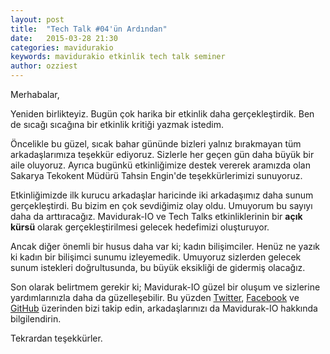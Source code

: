 ```yaml
---
layout: post
title:  "Tech Talk #04'ün Ardından"
date:   2015-03-28 21:30
categories: mavidurakio
keywords: mavidurakio etkinlik tech talk seminer
author: ozziest
---
```


Merhabalar,

Yeniden birlikteyiz. Bugün çok harika bir etkinlik daha gerçekleştirdik. Ben de sıcağı sıcağına bir etkinlik kritiği yazmak istedim.

Öncelikle bu güzel, sıcak bahar gününde bizleri yalnız bırakmayan tüm arkadaşlarımıza teşekkür ediyoruz. Sizlerle her geçen gün daha büyük bir aile oluyoruz. Ayrıca bugünkü etkinliğimize destek vererek aramızda olan Sakarya Tekokent Müdürü Tahsin Engin'de teşekkürlerimizi sunuyoruz.<!--more-->

Etkinliğimizde ilk kurucu arkadaşlar haricinde iki arkadaşımız daha sunum gerçekleştirdi. Bu bizim en çok sevdiğimiz olay oldu. Umuyorum bu sayıyı daha da arttıracağız. Mavidurak-IO ve Tech Talks etkinliklerinin bir **açık kürsü** olarak gerçekleştirilmesi gelecek hedefimizi oluşturuyor.

Ancak diğer önemli bir husus daha var ki; kadın bilişimciler. Henüz ne yazık ki kadın bir bilişimci sunumu izleyemedik. Umuyoruz sizlerden gelecek sunum istekleri doğrultusunda, bu büyük eksikliği de gidermiş olacağız.

Son olarak belirtmem gerekir ki; Mavidurak-IO güzel bir oluşum ve sizlerine yardımlarınızla daha da güzelleşebilir. Bu yüzden [Twitter](http://twitter.com/mavidurakio), [Facebook](http://facebook.com/mavidurakio) ve [GitHub](http://github.com/mavidurak) üzerinden bizi takip edin, arkadaşlarınızı da Mavidurak-IO hakkında bilgilendirin.

Tekrardan teşekkürler.

